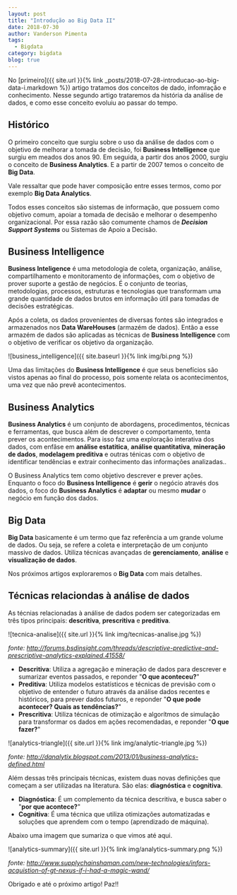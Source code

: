 ```yaml
---
layout: post
title: "Introdução ao Big Data II"
date: 2018-07-30
author: Vanderson Pimenta
tags:
  - Bigdata 
category: bigdata
blog: true
---
```


No [primeiro]({{ site.url }}{% link _posts/2018-07-28-introducao-ao-big-data-i.markdown %}) artigo tratamos dos conceitos de dado, infomração e conhecimento. Nesse segundo artigo trataremos da história da análise de dados, e como esse conceito evoluiu ao passar do tempo.

## Histórico

O primeiro conceito que surgiu sobre o uso da análise de dados com o objetivo de melhorar a tomada de decisão, foi **Business Intelligence** que surgiu em meados dos anos 90. Em seguida, a partir dos anos 2000, surgiu o conceito de **Business Analytics**. E a partir de 2007 temos o conceito de **Big Data**.

Vale ressaltar que pode haver composição entre esses termos, como por exemplo **Big Data Analytics**.

Todos esses conceitos são sistemas de informação, que possuem como objetivo comum, apoiar a tomada de decisão e melhorar o desempenho organizacional. Por essa razão são comumente chamos de ***Decision Support Systems*** ou Sistemas de Apoio a Decisão.

## Business Intelligence

**Business Inteligence** é uma metodologia de coleta, organização, análise, compartilhamento e monitoramento de informações, com o objetivo de prover suporte a gestão de negócios. É o conjunto de teorias, metodologias, processos, estruturas e tecnologias que transformam uma grande quantidade de dados brutos em informação útil para tomadas de decisões estratégicas. 

Após a coleta, os dados provenientes de diversas fontes são integrados e armazenados nos **Data WareHouses** (armazém de dados). Então a esse armazém de dados são aplicadas as técnicas de **Business Intelligence** com o objetivo de verificar os objetivo da organização.

![business_intelligence]({{ site.baseurl }}{% link img/bi.png %})

Uma das limitações do **Business Intelligence** é que seus benefícios são vistos apenas ao final do processo, pois somente relata os acontecimentos, uma vez que não prevê acontecimentos.

## Business Analytics

**Business Analytics** é um conjunto de abordagens, procedimentos, técnicas e ferramentas, que busca além de descrever o comportamento, tenta prever os acontecimentos. Para isso faz uma exploração interativa dos dados, com enfâse em **análise estatitica**, **análise quantitativa**, **mineração de dados**, **modelagem preditiva** e outras ténicas com o objetivo de identificar tendências e extrair conhecimento das informações analizadas.. 

O Business Analytics tem como objetivo descrever e prever ações. Enquanto o foco do **Business Intelligence** é **gerir** o negócio através dos dados, o foco do **Business Analytics** é **adaptar** ou mesmo **mudar** o negócio em função dos dados.

## Big Data

**Big Data** basicamente é um termo que faz referência a um grande volume de dados. Ou seja, se refere a coleta e interpretação de um conjunto massivo de dados. Utiliza técnicas avançadas de **gerenciamento**, **análise** e **visualização de dados**.

Nos próximos artigos exploraremos o **Big Data** com mais detalhes.

## Técnicas relaciondas à análise de dados

As técnias relacionadas à análise de dados podem ser categorizadas em três tipos principais: **descritiva**, **prescritiva** e **preditiva**.

![tecnica-analise]({{ site.url }}{% link img/tecnicas-analise.jpg %})

*fonte: http://forums.bsdinsight.com/threads/descriptive-predictive-and-prescriptive-analytics-explained.41558/*

* **Descritiva**: Utiliza a agregação e mineração de dados para descrever e sumarizar eventos passados, e reponder "**O que aconteceu?**"
* **Preditiva**: Utiliza modelos estatísticos e técnicas de previsão com o objetivo de entender o futuro através da análise dados recentes e históricos, para prever dados futuros, e reponder "**O que pode acontecer? Quais as tendências?**"
* **Prescritiva**: Utiliza técnicas de otimização e algorítmos de simulação para transformar os dados em ações recomendadas, e reponder "**O que fazer?**" 

![analytics-triangle]({{ site.url }}{% link img/analytic-triangle.jpg %})

*fonte: http://danalytix.blogspot.com/2013/01/business-analytics-defined.html*

Além dessas três principais técnicas, existem duas  novas definições que começam a ser utilizadas na literatura. São elas: **diagnóstica** e **cognitiva**.

* **Diagnóstica**: É um complemento da técnica descritiva, e busca saber o "**por que acontece?**"
* **Cognitiva**: É uma técnica que utiliza otimizações automatizadas e soluções que aprendem com o tempo (aprendizado de máquina). 

Abaixo uma imagem que sumariza o que vimos até aqui.

![analytics-summary]({{ site.url }}{% link img/analytics-summary.png %})

*fonte: http://www.supplychainshaman.com/new-technologies/infors-acquistion-of-gt-nexus-if-i-had-a-magic-wand/*

Obrigado e até o próximo artigo! Paz!!
